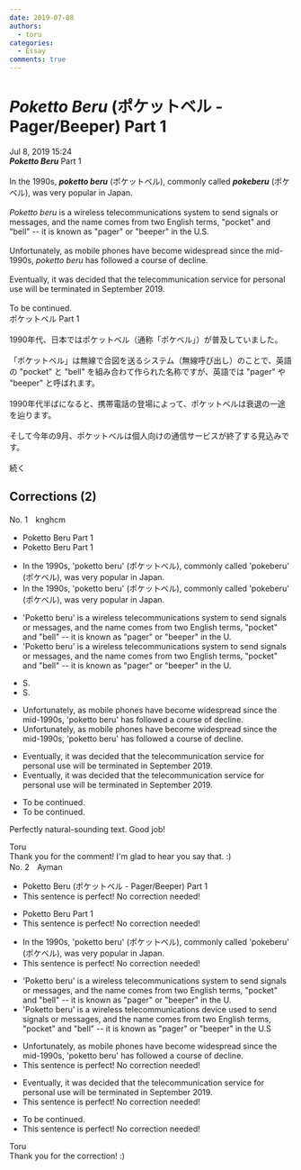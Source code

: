 ```yaml
---
date: 2019-07-08
authors:
  - toru
categories:
  - Essay
comments: true
---
```


# <strong><em>Poketto Beru</strong></em> (ポケットベル - Pager/Beeper) Part 1
<div class="date">Jul 8, 2019 15:24</div>
<div id="post"><div id="body_show_ori">
<strong><em>Poketto Beru</strong></em> Part 1<br/><br/>In the 1990s, <strong><em>poketto beru</em></strong> (ポケットベル), commonly called <strong><em>pokeberu</em></strong> (ポケベル), was very popular in Japan.<br/><br/><em>Poketto beru</em> is a wireless telecommunications system to send signals or messages, and the name comes from two English terms, "pocket" and "bell" -- it is known as "pager" or "beeper" in the U.S.<br/><br/>Unfortunately, as mobile phones have become widespread since the mid-1990s, <em>poketto beru</em> has followed a course of decline.<br/><br/>Eventually, it was decided that the telecommunication service for personal use will be terminated in September 2019.<br/><br/>To be continued.
</div></div>

<!-- more -->

<div id="post_ja"><div id="body_show_mo">
ポケットベル Part 1<br/><br/>1990年代、日本ではポケットベル（通称「ポケベル」）が普及していました。<br/><br/>「ポケットベル」は無線で合図を送るシステム（無線呼び出し）のことで、英語の "pocket" と "bell" を組み合わて作られた名称ですが、英語では "pager" や "beeper" と呼ばれます。<br/><br/>1990年代半ばになると、携帯電話の登場によって、ポケットベルは衰退の一途を辿ります。<br/><br/>そして今年の9月、ポケットベルは個人向けの通信サービスが終了する見込みです。<br/><br/>続く
</div></div>

## Corrections (2)
<div id="block"><div class="first_name"> No. 1　<span class="just_name">knghcm</span></div><div id="block2">
<ul class="correction_field">
<li class="incorrect">Poketto Beru Part 1</li>
<li class="corrected correct">
Poketto Beru Part 1
</li>
</ul>
<ul class="correction_field">
<li class="incorrect">In the 1990s, 'poketto beru' (ポケットベル), commonly called 'pokeberu' (ポケベル), was very popular in Japan.</li>
<li class="corrected correct">
In the 1990s, 'poketto beru' (ポケットベル), commonly called 'pokeberu' (ポケベル), was very popular in Japan.
</li>
</ul>
<ul class="correction_field">
<li class="incorrect">'Poketto beru' is a wireless telecommunications system to send signals or messages, and the name comes from two English terms, "pocket" and "bell" -- it is known as "pager" or "beeper" in the U.</li>
<li class="corrected correct">
'Poketto beru' is a wireless telecommunications system to send signals or messages, and the name comes from two English terms, "pocket" and "bell" -- it is known as "pager" or "beeper" in the U.
</li>
</ul>
<ul class="correction_field">
<li class="incorrect">S.</li>
<li class="corrected correct">
S.
</li>
</ul>
<ul class="correction_field">
<li class="incorrect">Unfortunately, as mobile phones have become widespread since the mid-1990s, 'poketto beru' has followed a course of decline.</li>
<li class="corrected correct">
Unfortunately, as mobile phones have become widespread since the mid-1990s, 'poketto beru' has followed a course of decline.
</li>
</ul>
<ul class="correction_field">
<li class="incorrect">Eventually, it was decided that the telecommunication service for personal use will be terminated in September 2019.</li>
<li class="corrected correct">
Eventually, it was decided that the telecommunication service for personal use will be terminated in September 2019.
</li>
</ul>
<ul class="correction_field">
<li class="incorrect">To be continued.</li>
<li class="corrected correct">
To be continued.
</li>
</ul>
<p class="comment_small">
 Perfectly natural-sounding text. Good job!
</p>

</div><div class="name"><span class="just_name">Toru</span><br>
Thank you for the comment! I'm glad to hear you say that. :)
</div>
</div>
<div id="block"><div class="first_name"> No. 2　<span class="just_name">Ayman</span></div><div id="block2">
<ul class="correction_field">
<li class="incorrect">Poketto Beru (ポケットベル - Pager/Beeper) Part 1</li>
<li class="corrected perfect">This sentence is perfect! No correction needed!</li>
</ul>
<ul class="correction_field">
<li class="incorrect">Poketto Beru Part 1</li>
<li class="corrected perfect">This sentence is perfect! No correction needed!</li>
</ul>
<ul class="correction_field">
<li class="incorrect">In the 1990s, 'poketto beru' (ポケットベル), commonly called 'pokeberu' (ポケベル), was very popular in Japan.</li>
<li class="corrected perfect">This sentence is perfect! No correction needed!</li>
</ul>
<ul class="correction_field">
<li class="incorrect">'Poketto beru' is a wireless telecommunications system to send signals or messages, and the name comes from two English terms, "pocket" and "bell" -- it is known as "pager" or "beeper" in the U.</li>
<li class="corrected correct">
'Poketto beru' is a wireless telecommunications <span class="f_red">device used </span>to send signals or messages, and the name comes from two English terms, "pocket" and "bell" -- it is known as "pager" or "beeper" in the U.<span class="f_red">S</span>
</li>
</ul>
<ul class="correction_field">
<li class="incorrect">Unfortunately, as mobile phones have become widespread since the mid-1990s, 'poketto beru' has followed a course of decline.</li>
<li class="corrected perfect">This sentence is perfect! No correction needed!</li>
</ul>
<ul class="correction_field">
<li class="incorrect">Eventually, it was decided that the telecommunication service for personal use will be terminated in September 2019.</li>
<li class="corrected perfect">This sentence is perfect! No correction needed!</li>
</ul>
<ul class="correction_field">
<li class="incorrect">To be continued.</li>
<li class="corrected perfect">This sentence is perfect! No correction needed!</li>
</ul>
</div><div class="name"><span class="just_name">Toru</span><br>
Thank you for the correction! :)
</div>
</div>

